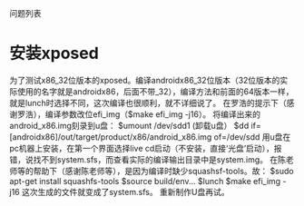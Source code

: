 问题列表

# 安装xposed

为了测试x86_32位版本的xposed。编译androidx86_32位版本（32位版本的实际使用的名字就是androidx86，后面不带_32），编译方法和前面的64版本一样，就是lunch时选择不同，这次编译也很顺利，就不详细说了。
在罗浩的提示下（感谢罗浩），编译参数改位efi_img（$make efi_img -j16）。
将编译出来的android_x86.img刻录到u盘：
$umount /dev/sdd1 (卸载u盘）
$dd if=[androidx86]/out/target/product/x86/android_x86.img of=/dev/sdd
用u盘在pc机器上安装，在第一个界面选择live cd启动（不安装，直接‘光盘’启动），报错，说找不到system.sfs，而查看实际的编译输出目录中是system.img。
在陈老师等的帮助下（感谢陈老师等），是因为编译时缺少squashsf-tools。故：
$sudo apt-get install squashfs-tools
$source build/env...
$lunch
$make efi_img -j16
这次生成的文件就变成了system.sfs。
重新制作U盘再试。